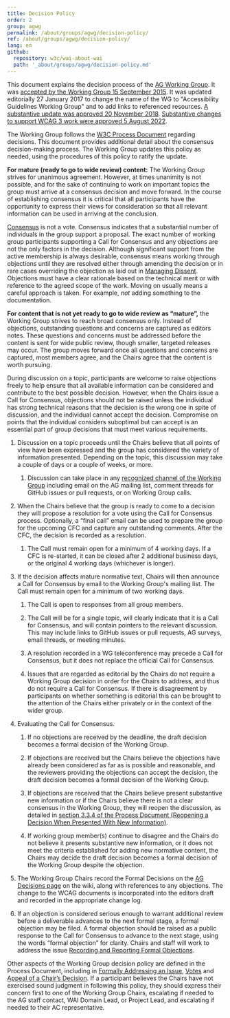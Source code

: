 ```yaml
---
title: Decision Policy
order: 2
group: agwg
permalink: /about/groups/agwg/decision-policy/
ref: /about/groups/agwg/decision-policy/
lang: en
github:
  repository: w3c/wai-about-wai
  path: '_about/groups/agwg/decision-policy.md'
---
```


This document explains the decision process of the [AG Working Group](https://www.w3.org/groups/wg/ag/). It was [accepted by the Working Group 15 September 2015](https://www.w3.org/2015/09/15-wai-wcag-minutes#item02). It was updated editorially 27 January 2017 to change the name of the WG to "Accessibility Guidelines Working Group" and to add links to referenced resources. [A substantive update was approved 20 November 2018](https://lists.w3.org/Archives/Public/w3c-wai-gl/2018OctDec/0095.html). [Substantive changes to support WCAG 3 work were approved 5 August 2022](https://lists.w3.org/Archives/Public/w3c-wai-gl/2022JulSep/0153.html).

The Working Group follows the [W3C Process Document](https://www.w3.org/Consortium/Process/#Consensus) regarding decisions. This document provides additional detail about the consensus decision-making process. The Working Group updates this policy as needed, using the procedures of this policy to ratify the update.

**For mature (ready to go to wide review) content:** The Working Group strives for unanimous agreement. However, at times unanimity is not possible, and for the sake of continuing to work on important topics the group must arrive at a consensus decision and move forward. In the course of establishing consensus it is critical that all participants have the opportunity to express their views for consideration so that all relevant information can be used in arriving at the conclusion.

[Consensus](https://www.w3.org/Consortium/Process/#Consensus) is not a vote. Consensus indicates that a substantial number of individuals in the group support a proposal. The exact number of working group participants supporting a Call for Consensus and any objections are not the only factors in the decision. Although significant support from the active membership is always desirable, consensus means working through objections until they are resolved either through amending the decision or in rare cases overriding the objection as laid out in [Managing Dissent](https://www.w3.org/Consortium/Process/#managing-dissent). Objections must have a clear rationale based on the technical merit or with reference to the agreed scope of the work. Moving on usually means a careful approach is taken. For example, _not_ adding something to the documentation.

**For content that is not yet ready to go to wide review as “mature”,** the Working Group strives to reach broad consensus only. Instead of objections, outstanding questions and concerns are captured as editors notes. These questions and concerns must be addressed before the content is sent for wide public review, though smaller, targeted releases may occur. The group moves forward once all questions and concerns are captured, most members agree, and the Chairs agree that the content is worth pursuing.

During discussion on a topic, participants are welcome to raise objections freely to help ensure that all available information can be considered and contribute to the best possible decision. However, when the Chairs issue a Call for Consensus, objections should not be raised unless the individual has strong technical reasons that the decision is the wrong one in spite of discussion, and the individual cannot accept the decision. Compromise on points that the individual considers suboptimal but can accept is an essential part of group decisions that must meet various requirements.

1. Discussion on a topic proceeds until the Chairs believe that all points of view have been expressed and the group has considered the variety of information presented. Depending on the topic, this discussion may take a couple of days or a couple of weeks, or more.
    
    1. Discussion can take place in any [recognized channel of the Working Group](https://www.w3.org/about/groups/agwg/communication/) including email on the AG mailing list, comment threads for GitHub issues or pull requests, or on Working Group calls.
        
2. When the Chairs believe that the group is ready to come to a decision they will propose a resolution for a vote using the Call for Consensus process. Optionally, a “final call” email can be used to prepare the group for the upcoming CFC and capture any outstanding comments. After the CFC, the decision is recorded as a resolution.
    
    1. The Call must remain open for a minimum of 4 working days. If a CFC is re-started, it can be closed after 2 additional business days, or the original 4 working days (whichever is longer).
3. If the decision affects mature normative text, Chairs will then announce a Call for Consensus by email to the Working Group's mailing list. The Call must remain open for a minimum of two working days.
    
    1. The Call is open to responses from all group members.
        
    2. The Call will be for a single topic, will clearly indicate that it is a Call for Consensus, and will contain pointers to the relevant discussion. This may include links to GitHub issues or pull requests, AG surveys, email threads, or meeting minutes.
        
    3. A resolution recorded in a WG teleconference may precede a Call for Consensus, but it does not replace the official Call for Consensus.
        
    4. Issues that are regarded as editorial by the Chairs do not require a Working Group decision in order for the Chairs to address, and thus do not require a Call for Consensus. If there is disagreement by participants on whether something is editorial this can be brought to the attention of the Chairs either privately or in the context of the wider group.
        
4. Evaluating the Call for Consensus.
    
    1. If no objections are received by the deadline, the draft decision becomes a formal decision of the Working Group.
        
    2. If objections are received but the Chairs believe the objections have already been considered as far as is possible and reasonable, and the reviewers providing the objections can accept the decision, the draft decision becomes a formal decision of the Working Group.
        
    3. If objections are received that the Chairs believe present substantive new information or if the Chairs believe there is not a clear consensus in the Working Group, they will reopen the discussion, as detailed in [section 3.3.4 of the Process Document (Reopening a Decision When Presented With New Information)](https://www.w3.org/Consortium/Process/#WGChairReopen).
        
    4. If working group member(s) continue to disagree and the Chairs do not believe it presents substantive new information, or it does not meet the criteria established for adding new normative content, the Chairs may decide the draft decision becomes a formal decision of the Working Group despite the objection.
        
5. The Working Group Chairs record the Formal Decisions on the [AG Decisions page](https://www.w3.org/WAI/GL/wiki/Decisions) on the wiki, along with references to any objections. The change to the WCAG documents is incorporated into the editors draft and recorded in the appropriate change log.
    
6. If an objection is considered serious enough to warrant additional review before a deliverable advances to the next formal stage, a formal objection may be filed. A formal objection should be raised as a public response to the Call for Consensus to advance to the next stage, using the words “formal objection” for clarity. Chairs and staff will work to address the issue [Recording and Reporting Formal Objections](https://www.w3.org/2021/Process-20211102/#WGArchiveMinorityViews).
    

Other aspects of the Working Group decision policy are defined in the Process Document, including in [Formally Addressing an Issue](https://www.w3.org/2021/Process-20211102/#formal-address), [Votes](https://www.w3.org/2021/Process-20211102/#Votes) and [Appeal of a Chair’s Decision](https://www.w3.org/2021/Process-20211102/#WGAppeals). If a participant believes the Chairs have not exercised sound judgment in following this policy, they should express their concern first to one of the Working Group Chairs, escalating if needed to the AG staff contact, WAI Domain Lead, or Project Lead, and escalating if needed to their AC representative.